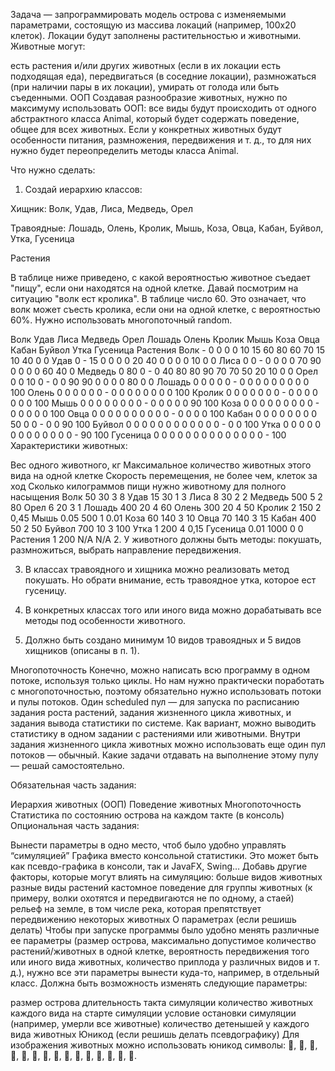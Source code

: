 Задача — запрограммировать модель острова с изменяемыми параметрами, состоящую из массива локаций (например, 100х20 клеток). Локации будут заполнены растительностью и животными. Животные могут:

есть растения и/или других животных (если в их локации есть подходящая еда),
передвигаться (в соседние локации),
размножаться (при наличии пары в их локации),
умирать от голода или быть съеденными.
ООП
Создавая разнообразие животных, нужно по максимуму использовать ООП: все виды будут происходить от одного абстрактного класса Animal, который будет содержать поведение, общее для всех животных. Если у конкретных животных будут особенности питания, размножения, передвижения и т. д., то для них нужно будет переопределить методы класса Animal.

Что нужно сделать:
1. Создай иерархию классов:

Хищник: Волк, Удав, Лиса, Медведь, Орел

Травоядные: Лошадь, Олень, Кролик, Мышь, Коза, Овца, Кабан, Буйвол, Утка, Гусеница

Растения


В таблице ниже приведено, с какой вероятностью животное съедает "пищу", если они находятся на одной клетке. Давай посмотрим на ситуацию "волк ест кролика". В таблице число 60. Это означает, что волк может съесть кролика, если они на одной клетке, с вероятностью 60%. Нужно использовать многопоточный random.

Волк	Удав	Лиса	Медведь	Орел	Лошадь	Олень	Кролик	Мышь	Коза	Овца	Кабан	Буйвол	Утка	Гусеница	Растения
Волк	-	0	0	0	0	10	15	60	80	60	70	15	10	40	0	0
Удав	0	-	15	0	0	0	0	20	40	0	0	0	0	10	0	0
Лиса	0	0	-	0	0	0	0	70	90	0	0	0	0	60	40	0
Медведь	0	80	0	-	0	40	80	80	90	70	70	50	20	10	0	0
Орел	0	0	10	0	-	0	0	90	90	0	0	0	0	80	0	0
Лошадь	0	0	0	0	0	-	0	0	0	0	0	0	0	0	0	100
Олень	0	0	0	0	0	0	-	0	0	0	0	0	0	0	0	100
Кролик	0	0	0	0	0	0	0	-	0	0	0	0	0	0	0	100
Мышь	0	0	0	0	0	0	0	0	-	0	0	0	0	0	90	100
Коза	0	0	0	0	0	0	0	0	0	-	0	0	0	0	0	100
Овца	0	0	0	0	0	0	0	0	0	0	-	0	0	0	0	100
Кабан	0	0	0	0	0	0	0	0	50	0	0	-	0	0	90	100
Буйвол	0	0	0	0	0	0	0	0	0	0	0	0	-	0	0	100
Утка	0	0	0	0	0	0	0	0	0	0	0	0	0	-	90	100
Гусеница	0	0	0	0	0	0	0	0	0	0	0	0	0	0	-	100
Характеристики животных:

Вес одного животного, кг	Максимальное количество животных этого вида на одной клетке	Скорость перемещения, не более чем, клеток за ход	Сколько килограммов пищи нужно животному для полного насыщения
Волк	50	30	3	8
Удав	15	30	1	3
Лиса	8	30	2	2
Медведь	500	5	2	80
Орел	6	20	3	1
Лошадь	400	20	4	60
Олень	300	20	4	50
Кролик	2	150	2	0,45
Мышь	0.05	500	1	0.01
Коза	60	140	3	10
Овца	70	140	3	15
Кабан	400	50	2	50
Буйвол	700	10	3	100
Утка	1	200	4	0,15
Гусеница	0.01	1000	0	0
Растения	1	200	N/A	N/A
2. У животного должны быть методы: покушать, размножиться, выбрать направление передвижения.

3. В классах травоядного и хищника можно реализовать метод покушать. Но обрати внимание, есть травоядное утка, которое ест гусеницу.

4. В конкретных классах того или иного вида можно дорабатывать все методы под особенности животного.

5. Должно быть создано минимум 10 видов травоядных и 5 видов хищников (описаны в п. 1).

Многопоточность
Конечно, можно написать всю программу в одном потоке, используя только циклы. Но нам нужно практически поработать с многопоточностью, поэтому обязательно нужно использовать потоки и пулы потоков. Один scheduled пул — для запуска по расписанию задания роста растений, задания жизненного цикла животных, и задания вывода статистики по системе. Как вариант, можно выводить статистику в одном задании с растениями или животными. Внутри задания жизненного цикла животных можно использовать еще один пул потоков — обычный. Какие задачи отдавать на выполнение этому пулу — решай самостоятельно.

Обязательная часть задания:

Иерархия животных (ООП)
Поведение животных
Многопоточность
Статистика по состоянию острова на каждом такте (в консоль)
Опциональная часть задания:

Вынести параметры в одно место, чтоб было удобно управлять “симуляцией”
Графика вместо консольной статистики. Это может быть как псевдо-графика в консоли, так и JavaFX, Swing…
Добавь другие факторы, которые могут влиять на симуляцию:
больше видов животных
разные виды растений
кастомное поведение для группы животных (к примеру, волки охотятся и передвигаются не по одному, а стаей)
рельеф на земле, в том числе река, которая препятствует передвижению некоторых животных
О параметрах (если решишь делать)
Чтобы при запуске программы было удобно менять различные ее параметры (размер острова, максимально допустимое количество растений/животных в одной клетке, вероятность передвижения того или иного вида животных, количество приплода у различных видов и т. д.), нужно все эти параметры вынести куда-то, например, в отдельный класс. Должна быть возможность изменять следующие параметры:

размер острова
длительность такта симуляции
количество животных каждого вида на старте симуляции
условие остановки симуляции (например, умерли все животные)
количество детенышей у каждого вида животных
Юникод (если решишь делать псевдографику)
Для изображения животных можно использовать юникод символы: 🐃, 🐻, 🐎, 🦌, 🐗, 🐑, 🐐, 🐺, 🐍, 🦊, 🦅, 🐇, 🦆, 🐁, 🐛.
